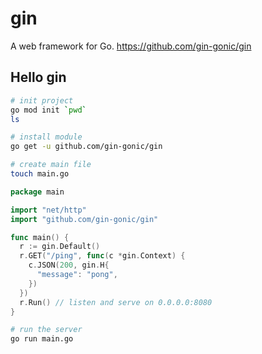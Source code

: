 # gin
A web framework for Go.
https://github.com/gin-gonic/gin

## Hello gin

```sh
# init project
go mod init `pwd`
ls

# install module
go get -u github.com/gin-gonic/gin

# create main file
touch main.go
```
```go
package main

import "net/http"
import "github.com/gin-gonic/gin"

func main() {
  r := gin.Default()
  r.GET("/ping", func(c *gin.Context) {
    c.JSON(200, gin.H{
      "message": "pong",
    })
  })
  r.Run() // listen and serve on 0.0.0.0:8080
}
```
```sh
# run the server
go run main.go
```

##

